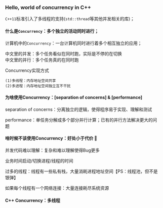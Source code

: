 ### Hello, world of concurrency in C++

`C++11`标准引入了多线程的支持(`std::thread`等其他并发相关的库)；

#### 什么是`Concurrency`：多个独立的活动同时进行；

计算机中的`Concurrency`：一台计算机同时进行着多个相互独立的应用；


中文里的并发：多个任务看似在同时跑，实际是不停的在切换  
中文里的并行：多个任务真的在同时跑


Concurrency实现方式
```
(1)多线程：内存地址空间共享
(2)多进程：内存地址空间独立互不干扰
```

#### 为啥使用Concurrency：[separation of concerns] & [performance]


separation of concerns：分离独立的逻辑，使得程序易于实现、理解和测试

performance：单任务分解成多个部分并行计算；已有的并行方法解决更大的问题

#### 啥时候不该使用Concurrency：好处小于代价 👀

并发代码难以理解：复杂和难以理解使得Bug更多

业务时间启动/切换进程/线程的时间

过多的线程：线程有一些私有栈，大量消耗进程地址空间【PS：线程池，但不是银弹】

如果每个线程有一个网络连接：大量连接耗尽系统资源


#### C++ Concurrency：多线程





